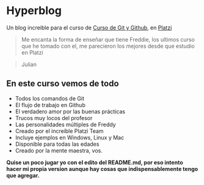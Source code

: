 # Hyperblog 

Un blog increible para el curso de [Curso de Git y Github](https://platzi.com/cursos/git-github/), en [Platzi](https://platzi.com/)

> Me encanta la forma de enseñar que tiene Freddie, los ultimos curso que he tomado con el, me parecieron los mejores desde que estudio en Platzi

> Julian

## En este curso vemos de todo
* Todos los comandos de Git
* El flujo de trabajo en Github
* El verdadero amor por las buenas prácticas
* Trucos muy locos del profesor
* Las personalidades múltiples de Freddy
* Creado por el increíble Platzi Team
* Incluye ejemplos en Windows, Linux y Mac
* Disponible para todas las edades
* Creado por la mente maestra, vos.

**Quise un poco jugar yo con el edito del README.md, por eso intento hacer mi propia version aunque hay cosas que indispensablemente tengo que agregar.**
